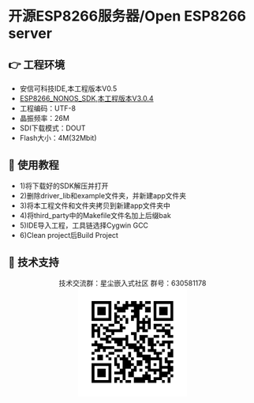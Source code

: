 # 开源ESP8266服务器/Open ESP8266 server
## 👉 工程环境
- 安信可科技IDE,本工程版本V0.5
- [ESP8266_NONOS_SDK,本工程版本V3.0.4](https://github.com/espressif/esp8266_nonos_sdk)
- 工程编码：UTF-8
- 晶振频率：26M
- SDI下载模式：DOUT
- Flash大小：4M(32Mbit)
## 📖 使用教程
- 1)将下载好的SDK解压并打开
- 2)删除driver_lib和example文件夹，并新建app文件夹
- 3)将本工程文件和文件夹拷贝到新建app文件夹中
- 4)将third_party中的Makefile文件名加上后缀bak
- 5)IDE导入工程，工具链选择Cygwin GCC
- 6)Clean project后Build Project
## 🚀 技术支持
<p align="center" style="text-align: center">
    <span>技术交流群：星尘嵌入式社区</span>
    <span>群号：630581178</span>
    <a href="https://jq.qq.com/?_wv=1027&amp;k=yrXYcrfz" target="_blank" title="星尘嵌入式社区，群号：630581178">
        <img alt="星尘嵌入式社区，群号：630581178" width="220" src="./group_chat.jpg">
    </a>
</p>
